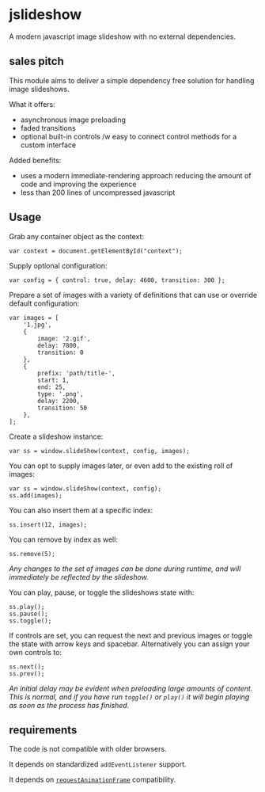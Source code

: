 
# jslideshow

A modern javascript image slideshow with no external dependencies.


## sales pitch

This module aims to deliver a simple dependency free solution for handling image slideshows.

What it offers:

- asynchronous image preloading
- faded transitions
- optional built-in controls /w easy to connect control methods for a custom interface

Added benefits:

- uses a modern immediate-rendering approach reducing the amount of code and improving the experience
- less than 200 lines of uncompressed javascript


## Usage

Grab any container object as the context:

    var context = document.getElementById("context");

Supply optional configuration:

    var config = { control: true, delay: 4600, transition: 300 };

Prepare a set of images with a variety of definitions that can use or override default configuration:

    var images = [
        '1.jpg',
        {
            image: '2.gif',
            delay: 7800,
            transition: 0
        },
        {
            prefix: 'path/title-',
            start: 1,
            end: 25,
            type: '.png',
            delay: 2200,
            transition: 50
        },
    ];

Create a slideshow instance:

    var ss = window.slideShow(context, config, images);

You can opt to supply images later, or even add to the existing roll of images:

    var ss = window.slideShow(context, config);
    ss.add(images);

You can also insert them at a specific index:

    ss.insert(12, images);

You can remove by index as well:

    ss.remove(5);

_Any changes to the set of images can be done during runtime, and will immediately be reflected by the slideshow._

You can play, pause, or toggle the slideshows state with:

    ss.play();
    ss.pause();
    ss.toggle();

If controls are set, you can request the next and previous images or toggle the state with arrow keys and spacebar.  Alternatively you can assign your own controls to:

    ss.next();
    ss.prev();

_An initial delay may be evident when preloading large amounts of content.  This is normal, and if you have run `toggle()` or `play()` it will begin playing as soon as the process has finished._


## requirements

The code is not compatible with older browsers.

It depends on standardized `addEventListener` support.

It depends on [`requestAnimationFrame`](http://caniuse.com/#feat=requestanimationframe) compatibility.
